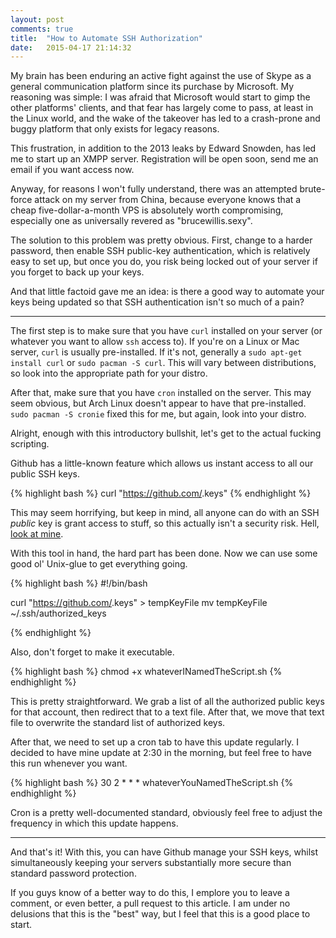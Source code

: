 ```yaml
---
layout: post
comments: true
title:  "How to Automate SSH Authorization"
date:   2015-04-17 21:14:32
---
```


My brain has been enduring an active fight against the use of Skype as a general communication platform since its purchase by Microsoft.  My reasoning was simple: I was afraid that Microsoft would start to gimp the other platforms' clients, and that fear has largely come to pass, at least in the Linux world, and the wake of the takeover has led to a crash-prone and buggy platform that only exists for legacy reasons. 

This frustration, in addition to the 2013 leaks by Edward Snowden, has led me to start up an XMPP server.  Registration will be open soon, send me an email if you want access now.  

Anyway, for reasons I won't fully understand, there was an attempted brute-force attack on my server from China, because everyone knows that a cheap five-dollar-a-month VPS is absolutely worth compromising, especially one as universally revered as "brucewillis.sexy". 

The solution to this problem was pretty obvious.  First, change to a harder password, then enable SSH public-key authentication, which is relatively easy to set up, but once you do, you risk being locked out of your server if you forget to back up your keys. 

And that little factoid gave me an idea: is there a good way to automate your keys being updated so that SSH authentication isn't so much of a pain? 

--------

The first step is to make sure that you have `curl` installed on your server (or whatever you want to allow `ssh` access to).  If you're on a Linux or Mac server, `curl` is usually pre-installed.  If it's not, generally a `sudo apt-get install curl` or `sudo pacman -S curl`.  This will vary between distributions, so look into the appropriate path for your distro. 

After that, make sure that you have `cron` installed on the server.  This may seem obvious, but Arch Linux doesn't appear to have that pre-installed.  `sudo pacman -S cronie` fixed this for me, but again, look into your distro.  

Alright, enough with this introductory bullshit, let's get to the actual fucking scripting. 

Github has a little-known feature which allows us instant access to all our public SSH keys. 

{% highlight bash %}
curl "https://github.com/<username>.keys"
{% endhighlight %}

This may seem horrifying, but keep in mind, all anyone can do with an SSH *public* key is grant access to stuff, so this actually isn't a security risk. Hell, [look at mine](https://github.com/tombert.keys).

With this tool in hand, the hard part has been done.  Now we can use some good ol' Unix-glue to get everything going. 


{% highlight bash %}
#!/bin/bash

curl "https://github.com/<username>.keys" > tempKeyFile
mv tempKeyFile ~/.ssh/authorized_keys

{% endhighlight %}

Also, don't forget to make it executable. 

{% highlight bash %}
chmod +x whateverINamedTheScript.sh
{% endhighlight %}

This is pretty straightforward.  We grab a list of all the authorized public keys for that account, then redirect that to a text file.  After that, we move that text file to overwrite the standard list of authorized keys.

After that, we need to set up a cron tab to have this update regularly.  I decided to have mine update at 2:30 in the morning, but feel free to have this run whenever you want. 

{% highlight bash %}
30 2 * * * whateverYouNamedTheScript.sh
{% endhighlight %}

Cron is a pretty well-documented standard, obviously feel free to adjust the frequency in which this update happens.  

----------

And that's it!  With this, you can have Github manage your SSH keys, whilst simultaneously keeping your servers substantially more secure than standard password protection. 

If you guys know of a better way to do this, I emplore you to leave a comment, or even better, a pull request to this article.  I am under no delusions that this is the "best" way, but I feel that this is a good place to start.
